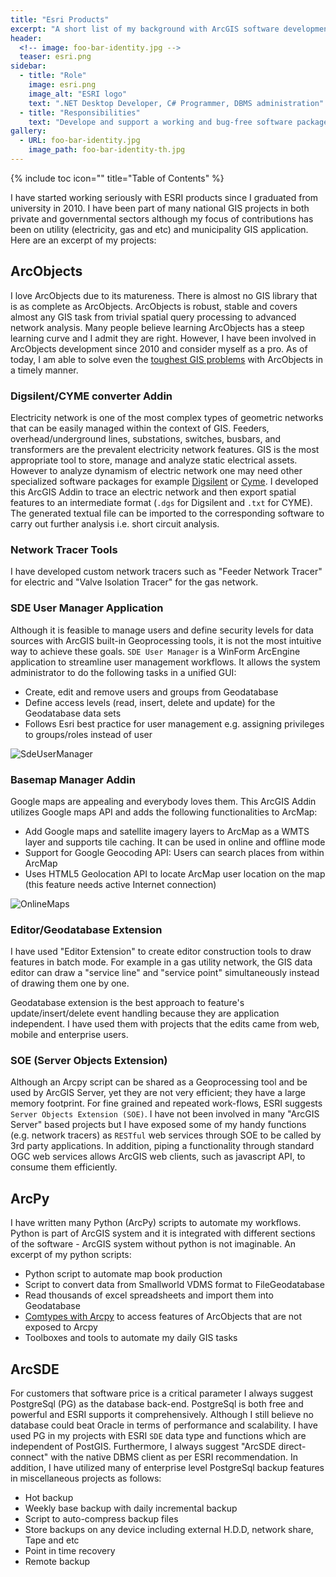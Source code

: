 ```yaml
---
title: "Esri Products"
excerpt: "A short list of my background with ArcGIS software development"
header:
  <!-- image: foo-bar-identity.jpg -->
  teaser: esri.png
sidebar:
  - title: "Role"
    image: esri.png
    image_alt: "ESRI logo"
    text: ".NET Desktop Developer, C# Programmer, DBMS administration"
  - title: "Responsibilities"
    text: "Develope and support a working and bug-free software package for the end-users"
gallery:
  - URL: foo-bar-identity.jpg
    image_path: foo-bar-identity-th.jpg
---
```

{% include toc icon="" title="Table of Contents" %}

I have started working seriously with ESRI products since I graduated from university in 2010. I have been part of many national GIS projects in both private and governmental sectors although my focus of contributions has been on utility (electricity, gas and etc) and municipality GIS application. Here are an excerpt of my projects:

## ArcObjects
I love ArcObjects due to its matureness. There is almost no GIS library that is as complete as ArcObjects. ArcObjects is robust, stable and covers almost any GIS task from trivial spatial query processing to advanced network analysis. Many people believe learning ArcObjects has a steep learning curve and I admit they are right. However, I have been involved in ArcObjects development since 2010 and consider myself as a pro. As of today, I am able to solve even the [toughest GIS problems](http://gis.stackexchange.com/questions/165077/how-to-add-a-new-parcel-inside-parcel-fabric-from-existing-parcel-features-arco/166021#166021) with ArcObjects in a timely manner.

### Digsilent/CYME converter Addin
Electricity network is one of the most complex types of geometric networks that can be easily managed within the context of GIS. Feeders, overhead/underground lines, substations, switches, busbars, and transformers are the prevalent electricity network features. GIS is the most appropriate tool to store, manage and analyze static electrical assets. However to analyze dynamism of electric network one may need other specialized software packages for example [Digsilent](www.digsilent.de) or [Cyme](http://www.cyme.com/software/cymdist). 
I developed this ArcGIS Addin to trace an electric network and then export spatial features to an intermediate format (`.dgs` for Digsilent and `.txt` for CYME). The generated textual file can be imported to the corresponding software to carry out further analysis i.e. short circuit analysis.

### Network Tracer Tools
I have developed custom network tracers such as "Feeder Network Tracer" for electric and "Valve Isolation Tracer" for the gas network.

### SDE User Manager Application
Although it is feasible to manage users and define security levels for data sources with ArcGIS built-in Geoprocessing tools, it is not the most intuitive way to achieve these goals. `SDE User Manager` is a WinForm ArcEngine application to streamline user management workflows. It allows the system administrator to do the following tasks in a unified GUI:

- Create, edit and remove users and groups from Geodatabase 
- Define access levels (read, insert, delete and update) for the Geodatabase data sets
- Follows Esri best practice for user management e.g. assigning privileges to groups/roles instead of user


![SdeUserManager]({{base_path}}/images/SdeUserManager.JPG)

### Basemap Manager Addin
Google maps are appealing and everybody loves them. This ArcGIS Addin utilizes Google maps API and adds the following functionalities to ArcMap:

- Add Google maps and satellite imagery layers to ArcMap as a WMTS layer and supports tile caching. It can be used in online and offline mode
- Support for Google Geocoding API: Users can search places from within ArcMap
- Uses HTML5 Geolocation API to locate ArcMap user location on the map (this feature needs active Internet connection)

![OnlineMaps]({{base_path}}/images/OnlineMaps.JPG)

### Editor/Geodatabase Extension
I have used "Editor Extension" to create editor construction tools to draw features in batch mode. For example in a gas utility network, the GIS data editor can draw a "service line" and "service point" simultaneously instead of drawing them one by one.

Geodatabase extension is the best approach to feature's update/insert/delete event handling because they are application independent. I have used them with projects that the edits came from web, mobile and enterprise users.

### SOE (Server Objects Extension)
Although an Arcpy script can be shared as a Geoprocessing tool and be used by ArcGIS Server, yet they are not very efficient; they have a large memory footprint. For fine grained and repeated work-flows, ESRI suggests `Server Objects Extension (SOE)`. I have not been involved in many "ArcGIS Server" based projects but I have exposed some of my handy functions (e.g. network tracers) as `RESTful` web services through SOE to be called by 3rd party applications. In addition, piping a functionality through standard OGC web services allows ArcGIS web clients, such as javascript API, to consume them efficiently.

## ArcPy
I have written many Python (ArcPy) scripts to automate my workflows. Python is part of ArcGIS system and it is integrated with different sections of the software - ArcGIS system without python is not imaginable. An excerpt of my python scripts:

- Python script to automate map book production
- Script to convert data from Smallworld VDMS format to FileGeodatabase
- Read thousands of excel spreadsheets and import them into Geodatabase
- [Comtypes with Arcpy](http://gis.stackexchange.com/questions/178532/in-arcmap-use-python-to-disable-scale-map-elements-proportionally-to-changes-i) to access features of ArcObjects that are not exposed to Arcpy
- Toolboxes and tools to automate my daily GIS tasks


## ArcSDE
For customers that software price is a critical parameter I always suggest PostgreSql (PG) as the database back-end. PostgreSql is both free and powerful and ESRI supports it comprehensively. Although I still believe no database could beat Oracle in terms of performance and scalability. I have used PG in my projects with ESRI `SDE` data type and functions which are independent of PostGIS. Furthermore, I always suggest "ArcSDE direct-connect" with the native DBMS client as per ESRI recommendation.
In addition, I have utilized many of enterprise level PostgreSql backup features in miscellaneous projects as follows:

- Hot backup
- Weekly base backup with daily incremental backup
- Script to auto-compress backup files
- Store backups on any device including external H.D.D, network share, Tape and etc
- Point in time recovery
- Remote backup

